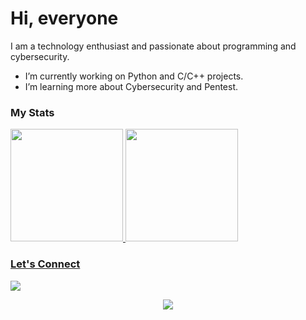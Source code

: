 # Hi, everyone

I am a technology enthusiast and passionate about programming and cybersecurity. 
-  I’m currently working on Python and C/C++ projects.
-  I’m learning more about Cybersecurity and Pentest.


### My Stats
<div>
<a href="https://github.com/VRedQueen">
<img loading="lazy" height="180em" src="https://github-readme-stats.vercel.app/api/top-langs/?username=vredqueen&layout=compact&langs_count=7&theme=dracula"/>
<img loading="lazy" height="180em" src="https://github-readme-stats.vercel.app/api?username=vredqueen&show_icons=true&theme=dracula&include_all_commits=true&count_private=true"/>
</div>

### Let's Connect


[<img src="https://img.shields.io/badge/linkedin-%230077B5.svg?&style=for-the-badge&logo=linkedin&logoColor=white" />]([https://www.linkedin.com/in/victhoria-silva-7a374b187/])


<p align="center">
  <img src="https://media.tenor.com/58XUFFpP-a0AAAAC/cyber.gif">
</p>
